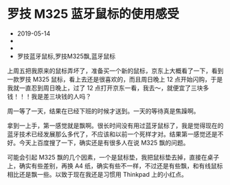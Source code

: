 # 罗技 M325 蓝牙鼠标的使用感受
- 2019-05-14
- 
- 
- 罗技蓝牙鼠标,罗技M325飘,蓝牙鼠标

上周五把我原来的鼠标弄坏了，准备买一个新的鼠标，京东上大概看了一下，看到一款罗技 M325 鼠标，看上去还是很喜欢的，而且周日晚上 12 点开始闪购，于是我就一直忍到周日晚上，过了 12 点打开京东一看，我去～，就便宜了三块多钱！！！我是差三块钱的人吗？

周一等了一天，结果在已经下班的时候才送到。一天的等待真是焦躁啊。

拿到一上手，第一感觉就是飘啊。很长时间没有用过蓝牙鼠标了，我是觉得现在的蓝牙技术已经发展那么多代了，不应该和以前一个死样才对。结果第一感觉还是不好。今天上百度搜了一下，确实还是有很多人在说 M325 飘的问题。

可能会引起 M325 飘的几个因素，一个是鼠标垫，我把鼠标垫去掉，直接在桌子上，确实有些差别，再换 A4 纸，确实有些不一样，不过还是有些飘，和有线鼠标相比还是飘一些。以致于现在我还是习惯用 Thinkpad 上的小红点。